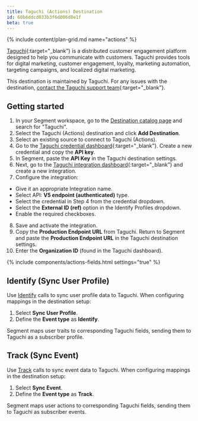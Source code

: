 ```yaml
---
title: Taguchi (Actions) Destination
id: 68b6ddcd033b3f6d006d8e1f
beta: true
---
```


{% include content/plan-grid.md name="actions" %}

[Taguchi](https://taguchi.com.au){:target="_blank”} is a distributed customer engagement platform designed to help you communicate with customers. Taguchi provides tools for digital marketing, customer engagement, loyalty, marketing automation, targeting campaigns, and localized digital marketing.

This destination is maintained by Taguchi. For any issues with the destination, [contact the Taguchi support team](mailto:support@taguchi.com){:target="_blank”}.

## Getting started

1. In your Segment workspace, go to the [Destination catalog page](https://app.segment.com/goto-my-workspace/destinations/catalog) and search for "Taguchi".
2. Select the Taguchi (Actions) destination and click **Add Destination**.
3. Select an existing source to connect to Taguchi (Actions).
4. Go to the [Taguchi credential dashboard](https://login.taguchi.com.au/<organization>/settings/credentials){:target="_blank”}. Create a new credential and copy the **API key**.
5. In Segment, paste the **API Key** in the Taguchi destination settings.
6. Next, go to the [Taguchi integration dashboard](https://login.taguchi.com.au/<organization>/settings/integration){:target="_blank”} and create a new integration.
7. Configure the integration:
- Give it an appropriate Integration name.
- Select API: **V5 endpoint (authenticated)** type.
- Select the credential in Step 4 from the credential dropdown.
- Select the **External ID (ref)** option in the Identify Profiles dropdown.
- Enable the required checkboxes.
8. Save and activate the integration.
9. Copy the **Production Endpoint URL** from Taguchi. Return to Segment and paste the **Production Endpoint URL** in the Taguchi destination settings.
10. Enter the **Organization ID** (found in the Taguchi dashboard). 

{% include components/actions-fields.html settings="true" %}

## Identify (Sync User Profile)

Use [Identify](docs/connections/spec/identify) calls to sync user profile data to Taguchi. When configuring mappings in the destination setup:

1. Select **Sync User Profile**.
2. Define the **Event type** as **Identify**.

Segment maps user traits to corresponding Taguchi fields, sending them to Taguchi as a subscriber profile.

## Track (Sync Event)

Use [Track](docs/connections/spec/track/) calls to sync event data to Taguchi. When configuring mappings in the destination setup:

1. Select **Sync Event**.
2. Define the **Event type** as **Track**.

Segment maps user actions to corresponding Taguchi fields, sending them to Taguchi as subscriber events.
